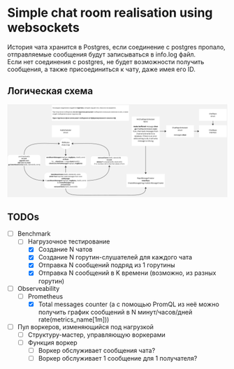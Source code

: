 # Simple chat room realisation using websockets

История чата хранится в Postgres, если соединение с postgres пропало, отправляемые сообщения будут записываться в 
info.log файл.
<br>
Если нет соединения с postgres, не будет возможности получить сообщения, а также присоединиться к чату, даже имея его ID.
## Логическая схема
![schema.jpg](schema.jpg)
## TODOs
- [ ] Benchmark 
    - [ ] Нагрузочное тестирование
        - [x] Создание N чатов
        - [x] Создание N горутин-слушателей для каждого чата
        - [x] Отправка N сообщений подряд из 1 горутины
        - [x] Отправка N сообщений в K времени (возможно, из разных горутин)
- [ ] Observeability
  - [ ] Prometheus
    - [x] Total messages counter (а с помощью PromQL из неё можно получить график сообщений в N минут/часов/дней rate(metrics_name[1m]))
- [ ] Пул воркеров, изменяющийся под нагрузкой
    - [ ] Структуру-мастер, управляющую воркерами
    - [ ] Функция воркер
      - [ ] Воркер обслуживает сообщения чата?
      - [ ] Воркер обслуживает 1 сообщение для 1 получателя?
